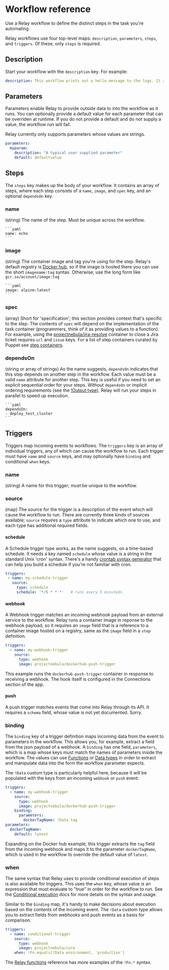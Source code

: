 # Workflow reference

Use a Relay workflow to define the distinct steps in the task you're automating.

Relay workflows use four top-level maps: `description`, `parameters`, `steps`, and `triggers`. Of these, only `steps` is required.

## Description

Start your workflow with the `description` key. For example:

```yaml
description: This workflow prints out a hello message to the logs. It also runs some simple terminal commands and prints their results to the logs.
```

## Parameters

Parameters enable Relay to provide outside data to into the workflow as it runs. You can optionally provide a default value for each parameter that can be overriden at runtime. If you do not provide a default and do not supply a value, the workflow run will fail.

Relay currently only supports parameters whose values are strings.

```yaml
parameters:
  myparam:
    description: "A typical user supplied parameter"
    default: defaultvalue
```

## Steps

The `steps` key makes up the body of your workflow. It contains an array of steps, where each step consists of a `name`, `image`, and `spec` key, and an optional `dependsOn` key.

### name 

(string) The name of the step. Must be unique across the workflow.

    ```yaml
    name: echo
    ```

### image

(string) The container image and tag you're using for the step. Relay's default registry is [Docker hub](https://hub.docker.com), so if the image is hosted there you can use the short `imagename:tag` syntax. Otherwise, use the long form like `gcr.io/account/image:tag`

    ```yaml
    image: alpine:latest
    ```

### spec

(array) Short for 'specification'; this section provides context that's specific to the step. The contents of `spec` will depend on the implementation of the task container (programmers, think of it as providing values to a function). For example, using the [projectnebula/jira-resolve](https://hub.docker.com/r/projectnebula/jira-resolve) container to close a Jira ticket requires `url` and `issue` keys. For a list of step containers curated by Puppet see [step containers](../step-specifications.md).

### dependsOn

(string or array of strings) As the name suggests, `dependsOn` indicates that this step depends on another step in the workflow. Each value must be a valid `name` attribute for another step. This key is useful if you need to set an explicit sequential order for your steps. Without `dependsOn` or implicit ordering requirements (see the [!Output type](reference/relay-types.md)), Relay will run your steps in parallel to speed up execution.

    ```yaml
    dependsOn:
    - deploy_test_cluster
    ```

## Triggers

Triggers map incoming events to workflows. The `triggers` key is an array of individual triggers, any of which can cause the workflow to run. Each trigger must have `name` and `source` keys, and may optionally have `binding` and conditional `when` keys.

### name

(string) A name for this trigger; must be unique to the workflow.

### source

(map) The source for the trigger is a description of the event which will cause the workflow to run. There are currently three kinds of sources available; `source` requires a `type` attribute to indicate which one to use, and each type has additional required fields.

#### schedule

A Schedule trigger type works, as the name suggests, on a time-based schedule. It needs a key named `schedule` whose value is a string in  the standard Unix 'cron' syntax. There's a handy [crontab syntax generator](https://crontab.guru/) that can help you build a schedule if you're not familiar with cron.

```yaml
triggers:
 - name: my-schedule-trigger
   source:
     type: schedule
     schedule: '*/5 * * *'   # runs every 5 minuteds
```

#### webhook

A Webhook trigger matches an incoming webhook payload from an external service to the workflow. Relay runs a container image in reponse to the webhook payload, so it requires an `image` field that is a reference to a container image hosted on a registry, same as the `image` field in a `step` definition.

```yaml
triggers:
  - name: my-webhook-trigger
    source:
      type: webhook
      image: projectnebula/dockerhub-push-trigger
```

This example runs the `dockerhub-push-trigger` container in response to receiving a webhook. The hook itself is configured in the Connections section of the app.

#### push

A push trigger matches events that come into Relay through its API. It requires a `schema` field, whose value is not yet documented. Sorry.

### binding

The `binding` key of a trigger definition maps incoming data from the event to parameters in the workflow. This allows you, for example, extract a field from the json payload of a webhook. A `binding` has one field, `parameters`, which is a map whose keys must match the names of parameters inside the workflow. The values can use [Functions](relay-functions.md) or [Data types](relay-types.md) in order to extract and manipulate data into the form the workflow parameter expects.

The `!Data` custom type is particularly helpful here, because it will be populated with the keys from an incoming `webhook` or `push` event. 

```yaml
triggers:
  - name: my-webhook-trigger
    source:
      type: webhook
      image: projectnebula/dockerhub-push-trigger
    binding:
      parameters:
        dockerTagName: !Data tag
parameters:
  dockerTagName:
    default: latest
```

 Expanding on the Docker hub example, this trigger extracts the `tag` field from the incoming webhook and maps it to the parameter `dockerTagName`, which is used in the workflow to override the default value of `latest`.

 ### when

 The same syntax that Relay uses to provide conditional execution of steps is also available for triggers. This uses the `when` key, whose value is an expression that must evaluate to "true" in order for the workflow to run. See the [Conditional execution](../conditionals.md) docs for more details on the syntax and usage.

Similar to the `binding` map, it's handy to make decisions about execution based on the contents of the incoming event. The `!Data` custom type allows you to extract fields from webhooks and push events as a basis for comparison. 

```yaml
triggers:
  - name: conditional-trigger
    source:
      type: webhook
      image: projectnebula/core
    when: !Fn.equals[!Data environment, 'production']
```

The [Relay functions](relay-functions.md) reference has more examples of the `!Fn.*` syntax.